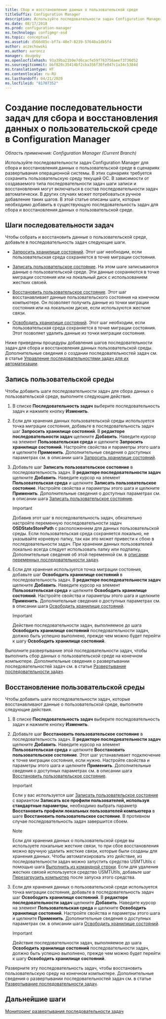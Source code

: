```yaml
---
title: Сбор и восстановление данных о пользовательской среде
titleSuffix: Configuration Manager
description: Используйте последовательности задач Configuration Manager для сбора и восстановления данных о пользовательской среде в сценариях развертывания операционной системы.
ms.date: 08/17/2018
ms.prod: configuration-manager
ms.technology: configmgr-osd
ms.topic: conceptual
ms.assetid: d566d85c-bf7a-40e7-8239-57640a1db5f4
author: aczechowski
ms.author: aaroncz
manager: dougeby
ms.openlocfilehash: 93a39ba21b9e7d6cacfe59f763756aeef3736d52
ms.sourcegitcommit: bbf820c35414bf2cba356f30fe047c1a34c5384d
ms.translationtype: HT
ms.contentlocale: ru-RU
ms.lasthandoff: 04/21/2020
ms.locfileid: "81707352"
---
```

# <a name="create-a-task-sequence-to-capture-and-restore-user-state-in-configuration-manager"></a>Создание последовательности задач для сбора и восстановления данных о пользовательской среде в Configuration Manager

 *Область применения: Configuration Manager (Current Branch)*

 Используйте последовательности задач Configuration Manager для сбора и восстановления данных о пользовательской среде в сценариях развертывания операционной системы. В этих сценариях требуется сохранить пользовательскую среду текущей ОС. В зависимости от создаваемого типа последовательности задач шаги записи и восстановления могут включаться в состав последовательности задач автоматически. В других случаях может потребоваться ручное добавление таких шагов. В этой статье описаны шаги, которые необходимо добавить в существующую последовательность задач для сбора и восстановления данных о пользовательской среде.  



## <a name="task-sequence-steps"></a>Шаги последовательности задач  

Чтобы собрать и восстановить данные о пользовательской среде, добавьте в последовательность задач следующие шаги.  

- [Запросить хранилище состояний](../understand/task-sequence-steps.md#BKMK_RequestStateStore). Этот шаг необходим, если пользовательская среда сохраняется в точке миграции состояния.  

- [Записать пользовательское состояние](../understand/task-sequence-steps.md#BKMK_CaptureUserState). На этом шаге записываются данные о пользовательской среде. Эти данные сохраняются в точке миграции состояния или на локальный диск с использованием жестких связей.  

- [Восстановить пользовательское состояние](../understand/task-sequence-steps.md#BKMK_RestoreUserState). Этот шаг восстанавливает данные пользовательского состояния на конечном компьютере. Он позволяет получить данные из точки миграции состояния или на локальном диске, если используются жесткие связи.  

- [Освободить хранилище состояний](../understand/task-sequence-steps.md#BKMK_ReleaseStateStore). Этот шаг необходим, если пользовательская среда сохраняется в точке миграции состояния. Этот позволяет удалить данные из точки миграции состояния.  


 Ниже приведены процедуры добавления шагов последовательности задач для сбора и восстановления данных пользовательской среды. Дополнительные сведения о создании последовательностей задач см. в статье [Управление последовательностями задач для их автоматизации](manage-task-sequences-to-automate-tasks.md).  



## <a name="capture-the-user-state"></a>Запись пользовательской среды  

 Чтобы добавить шаги последовательности задач для сбора данных о пользовательской среде, выполните следующие действия.

1.  В списке **Последовательность задач** выберите последовательность задач и нажмите кнопку **Изменить**.  

2.  Если для хранения данных пользовательской среды используется точка миграции состояния, добавьте в последовательность задач шаг **Запросить хранилище состояний**. В **редакторе последовательности задач** щелкните **Добавить**. Наведите курсор на элемент **Пользовательская среда** и щелкните **Запросить хранилище состояний**. Настройте свойства и параметры этого шага и щелкните **Применить**. Дополнительные сведения о доступных параметрах см. в описании шага [Запросить хранилище состояний](../understand/task-sequence-steps.md#BKMK_RequestStateStore).  

3.  Добавьте шаг **Записать пользовательское состояние** в последовательность задач. В **редакторе последовательности задач** щелкните **Добавить**. Наведите курсор на элемент **Пользовательская среда** и щелкните **Записать пользовательское состояние**. Настройте свойства и параметры этого шага и щелкните **Применить**. Дополнительные сведения о доступных параметрах см. в описании шага [Записать пользовательское состояние](../understand/task-sequence-steps.md#BKMK_CaptureUserState).  

    > [!IMPORTANT]  
    >  Добавив этот шаг в последовательность задач, обязательно настройте переменную последовательности задач **OSDStateStorePath** с расположением для данных пользовательской среды. Если пользовательская среда сохраняется локально, не указывайте корневую папку, так как это может привести к сбою в последовательности задач. При хранении данных пользователей локально всегда следует использовать папку или подпапку. Дополнительные сведения об этой переменной см. в [описании переменных последовательности задач](../understand/task-sequence-variables.md#OSDStateStorePath).  

4.  Если для хранения используется точка миграции состояния, добавьте шаг **Освободить хранилище состояний** в последовательность задач. В **редакторе последовательности задач** щелкните **Добавить**. Наведите курсор на элемент **Пользовательская среда** и щелкните **Освободить хранилище состояний**. Настройте свойства и параметры этого шага и щелкните **Применить**. Дополнительные сведения о доступных параметрах см. в описании шага [Освободить хранилище состояний](../understand/task-sequence-steps.md#BKMK_ReleaseStateStore).  

    > [!IMPORTANT]  
    >  Действие последовательности задач, выполняемое до шага **Освободить хранилище состояний** последовательности задач, должно быть успешно выполнено, прежде чем можно будет перейти к шагу **Освободить хранилище состояний**.  


 Выполните развертывание этой последовательности задач, чтобы выполнить сбор данных о пользовательской среде на конечном компьютере. Дополнительные сведения о развертывании последовательностей задач см. в статье [Развертывание последовательности задач](deploy-a-task-sequence.md).  



## <a name="restore-the-user-state"></a>Восстановление пользовательской среды  

 Чтобы добавить шаги последовательности задач, которые восстанавливают данные о пользовательской среде, выполните следующие действия.

1. В списке **Последовательность задач** выберите последовательность задач и нажмите кнопку **Изменить**.  

2. Добавьте шаг **Восстановить пользовательское состояние** в последовательность задач. В **редакторе последовательности задач** щелкните **Добавить**. Наведите курсор на элемент **Пользовательская среда** и щелкните **Восстановить пользовательское состояние**. Этот шаг устанавливает подключение к точке миграции состояния, если нужно. Настройте свойства и параметры этого шага и щелкните **Применить**. Дополнительные сведения о доступных параметрах см. в описании шага [Восстановить пользовательское состояние](../understand/task-sequence-steps.md#BKMK_RestoreUserState).  

   > [!Important]  
   >  Если у вас используется шаг [Записать пользовательское состояние](../understand/task-sequence-steps.md#BKMK_CaptureUserState) с вариантом **Записать все профили пользователей, используя стандартные параметры**, необходимо выбрать параметр **Восстановить профили локальных пользователей компьютера** в шаге **Восстановить пользовательское состояние**. В противном случае последовательность задач завершится сбоем.  

   > [!Note]  
   > Если для хранения данных о пользовательской среде вы используете локальные жесткие связи, то при сбое восстановления можно вручную удалить жесткие связи, которые были созданы для хранения данных. Чтобы автоматизировать это действие, из последовательности задач можно запустить средство USMTUtils с помощью шага [Выполнить из командной строки](../understand/task-sequence-steps.md#BKMK_RunCommandLine). Если для удаления жестких связей используется средство USMTUtils, добавьте шаг [Перезагрузить компьютер](../understand/task-sequence-steps.md#BKMK_RestartComputer) после запуска этого средства.  

3. Если для хранения данных о пользовательской среде используется точка миграции состояния, добавьте в последовательность задач шаг **Освободить хранилище состояний**. В **редакторе последовательности задач** щелкните **Добавить**. Наведите курсор на элемент **Пользовательская среда** и щелкните **Освободить хранилище состояний**. Настройте свойства и параметры этого шага и щелкните **Применить**. Дополнительные сведения о доступных параметрах см. в описании шага [Освободить хранилище состояний](../understand/task-sequence-steps.md#BKMK_ReleaseStateStore).  

   > [!IMPORTANT]  
   >  Действие последовательности задач, выполняемое до шага **Освободить хранилище состояний** последовательности задач, должно быть успешно выполнено, прежде чем можно будет перейти к шагу **Освободить хранилище состояний**.  


 Разверните эту последовательность задач, чтобы восстановить пользовательскую среду на конечном компьютере. Дополнительные сведения о развертывании последовательностей задач см. в статье [Развертывание последовательности задач](deploy-a-task-sequence.md).  



## <a name="next-steps"></a>Дальнейшие шаги

[Мониторинг развертывания последовательности задач](monitor-operating-system-deployments.md#BKMK_TSDeployStatus)
